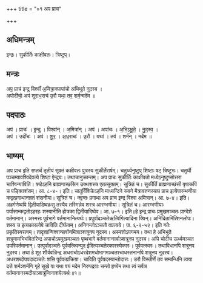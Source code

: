 +++
title = "०१ अप प्राच"

+++
## अधिमन्त्रम्
इन्द्रः। सुकीर्तिः काक्षीवतः। त्रिष्टुप्।

## मन्त्रः
अप॒ प्राच॑ इन्द्र॒ विश्वाँ॑ अ॒मित्रा॒नपापा॑चो अभिभूते नुदस्व ।  
अपोदी॑चो॒ अप॑ शूराध॒राच॑ उ॒रौ यथा॒ तव॒ शर्म॒न्मदे॑म ॥

## पदपाठः
अप॑ । प्राचः॑ । इ॒न्द्र॒ । विश्वा॑न् । अ॒मित्रा॑न् । अप॑ । अपा॑चः । अ॒भि॒ऽभू॒ते॒ । नु॒द॒स्व॒ ।  
अप॑ । उदी॑चः । अप॑ । शू॒र॒ । अ॒ध॒राचः॑ । उ॒रौ । यथा॑ । तव॑ । शर्म॑न् । मदे॑म ॥

## भाष्यम्
अप प्राच इति सप्तर्चं तृतीयं सूक्तं कक्षीवतः पुत्रस्य सुकीर्तेरार्षम्। चतुर्थ्यनुष्टुप् शिष्टाः षट् त्रिष्टुभः। चतुर्थी पञ्चम्यावश्विदेवत्ये शिष्टा ऐन्द्र्यः। तथाचानुक्रान्तम्। अप प्राचः सुकीर्तिः काक्षीवतो मध्येऽनुष्टुप्सोत्तरा चाश्विन्याविति। षष्ठेऽहनि ब्राह्मणाच्छंसिन उक्थशस्त्र एतत्सूक्तम्। सूत्रितं च। सुकीर्तिं ब्राह्मणाच्छंसी वृषाकपिं च पङ्क्तिशंसम्। आ. ८-४-। इति। चातुर्विंशिकेऽहनि माध्यन्दिने सवने मैत्रावरुणस्याप प्राच इत्येषारम्भणीया कद्वत्प्रगाथानन्रतं शंसनीया। सूत्रितं च। क्द्वन्तः प्रगाथा अप प्राच इन्द्र विश्वा अमित्रान्। आ. ७-४। इति। अहर्गणेष्वपि द्वितीयादिष्वहःसु तस्यैव तस्मिन्नेव शस्त्र आरम्भणीया। सूत्रितं च। आरम्भणीयाः पर्यासान्कद्वतोऽहरहः शस्यानीति होत्रका द्वितीयादिष्वेव। आ. ७-१। इति॥हे इन्द्र प्राचः प्रमुखमञ्चतः प्राग्देशे वर्तमानान्। अस्मत्तः पूर्वभागे वर्तमानानित्यर्थः। प्रपूर्वादञ्चतेऋत्विगित्यादिना क्विन्। अनिदितामित्शिनलोपः। शस्य च इत्यकारलोपे चाविति दीर्घत्वम्। अनिगन्तोऽञ्चतौ वप्रत्यये। पा. ६-२-५२। इति गतेः प्रकृतिस्वरत्वम्। तादृशान्विश्वान्सर्वानमित्राञ्शत्रूनप नुदस्व। अस्मत्तोऽपगमय। तथा हे अभिभुते शत्रूणामभिभवितरिन्द्र अपाचोऽपमुखमञ्चतः पृष्थभागे वर्तमानान्सर्वाञ्शत्रूनप नुदस्व। अपि चोदीच ऊर्ध्वमञ्चत उपरिवर्तमानान्। उत्पूर्वादञ्चतेः पूर्ववत्क्विन्युद ईदित्यञ्चतेरकारस्येकारः। पूर्ववत्स्वरः। तथाविधानपि शत्रूनप नुदस्व। तथा हे शूर शौर्यवन्निन्द्र अधराचोऽधरदेशमधोभागमञ्चतश्चाधस्तनानपि शत्रूनप नुदस्व। अधरशब्दोपपदादञ्चतेः शसि पूर्ववत्प्रक्रिया। चाविति पूर्वपदस्यान्तोदात्तः। उरौ विस्तीर्णे तव सम्बन्धिनि त्वया दत्ते शर्मञ्शर्मणि गृहे सुखे वा यथा वयं मदेम निरुपद्रवाः सन्तो हृष्येम तथा त्वं सर्वत्र वर्तमानानस्मदीयाञ्शत्रून्विनाशयेत्यर्थः॥१॥